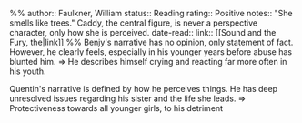 %%
author:: Faulkner, William
status:: Reading
rating:: Positive
notes:: "She smells like trees." Caddy, the central figure, is never a perspective character, only how she is perceived.
date-read::
link:: [[Sound and the Fury, the|link]]
%%
Benjy's narrative has no opinion, only statement of fact. However, he clearly feels, especially in his younger years before abuse has blunted him. => He describes himself crying and reacting far more often in his youth.

Quentin's narrative is defined by how he perceives things. He has deep unresolved issues regarding his sister and the life she leads. => Protectiveness towards all younger girls, to his detriment
